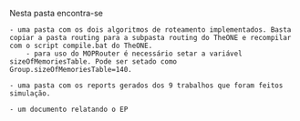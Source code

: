 Nesta pasta encontra-se

	- uma pasta com os dois algoritmos de roteamento implementados. Basta copiar a pasta routing para a subpasta routing do TheONE e recompilar com o script compile.bat do TheONE.
		- para uso do MOPRouter é necessário setar a variável sizeOfMemoriesTable. Pode ser setado como Group.sizeOfMemoriesTable=140.

	- uma pasta com os reports gerados dos 9 trabalhos que foram feitos simulação.

	- um documento relatando o EP
